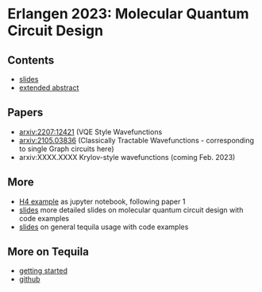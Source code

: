 # Erlangen 2023: Molecular Quantum Circuit Design

## Contents
- [slides](erlangen2023.pdf)  
- [extended abstract](abstract.pdf)  

## Papers
- [arxiv:2207:12421](https://arxiv.org/abs/2207.12421) (VQE Style Wavefunctions  
- [arxiv:2105.03836](https://arxiv.org/abs/2105.03836) (Classically Tractable Wavefunctions - corresponding to single Graph circuits here)  
- arxiv:XXXX.XXXX Krylov-style wavefunctions (coming Feb. 2023)  

## More
- [H4 example](https://nbviewer.org/github/tequilahub/tequila-tutorials/blob/main/chemistry/GraphBasedCircuitDesign.ipynb) as jupyter notebook, following paper 1  
- [slides](https://github.com/kottmanj/talks_and_material/tree/main/barcelona2022) more detailed slides on molecular quantum circuit design with code examples
- [slides](https://github.com/kottmanj/talks_and_material/tree/main/qai2022) on general tequila usage with code examples

## More on Tequila
- [getting started](https://jakobkottmann.com/posts/tq-get-started/)  
- [github](https://github.com/tequilahub/tequila)  
